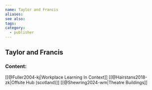 ```yaml
---
name: Taylor and Francis
aliases:
see also:
tags:
category:
  - publisher
---
```


## Taylor and Francis

### Content:
[[@Fuller2004-kj|Workplace Learning In Context]]
[[@Hairstans2018-zk|Offsite Hub (scotland)]]
[[@Shewring2024-wm|Theatre Buildings]]